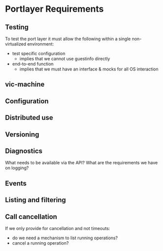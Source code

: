 # Portlayer Requirements

## Testing

To test the port layer it must allow the following within a single non-virtualized environment:
* test specific configuration
  - implies that we cannot use guestinfo directly
* end-to-end function
  - implies that we must have an interface & mocks for all OS interaction


## vic-machine

## Configuration

## Distributed use

## Versioning

## Diagnostics

What needs to be available via the API?
What are the requirements we have on logging?

## Events

## Listing and filtering

## Call cancellation

If we only provide for cancellation and not timeouts:
* do we need a mechanism to list running operations?
* cancel a running operation?